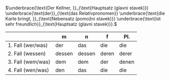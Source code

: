 $\underbrace{\text{Der Kellner, }}_{\text{Hauptsatz (glavni stavek)}} \underbrace{\text{der}}_{\text{das Relativpronomen}} \underbrace{\text{die Karte bringt, }}_{\text{Nebensatz (pomožni stavek)}} \underbrace{\text{ist sehr freundlich}}_{\text{Hauptsatz (glavni stavek)}}.$

|                   | m      | n      | f     | Pl.   |
| ----------------- | ------ | ------ | ----- | ----- |
| 1. Fall (wer/was) | der    | das    | die   | die   |
| 2. Fall (wessen)  | dessen | dessen | deren | derer |
| 3. Fall (wem/was) | dem    | dem    | der   | denen |
| 4. Fall (wen/was) | den    | das    | die   | die   |
